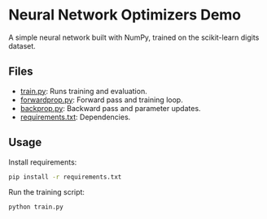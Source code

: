 # Neural Network Optimizers Demo

A simple neural network built with NumPy, trained on the scikit-learn digits dataset.

## Files

- [train.py](train.py): Runs training and evaluation.
- [forwardprop.py](forwardprop.py): Forward pass and training loop.
- [backprop.py](backprop.py): Backward pass and parameter updates.
- [requirements.txt](requirements.txt): Dependencies.

## Usage

Install requirements:

```sh
pip install -r requirements.txt
```

Run the training script:

```sh
python train.py
```